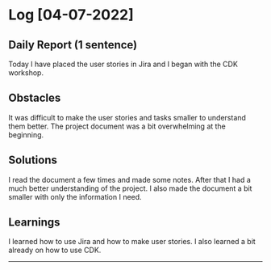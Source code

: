 # Log [04-07-2022]
 
## Daily Report (1 sentence)

Today I have placed the user stories in Jira and I began with the CDK workshop.
 
## Obstacles

It was difficult to make the user stories and tasks smaller to understand them better. The project document was a bit overwhelming at the beginning. 
 
## Solutions

I read the document a few times and made some notes. After that I had a much better understanding of the project. I also made the document a bit smaller with only the information I need.
 
## Learnings
 I learned how to use Jira and how to make user stories. I also learned a bit already on how to use CDK.
 
---
